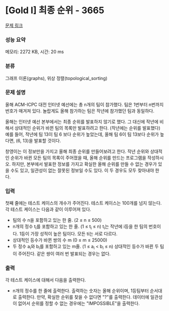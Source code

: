 # [Gold I] 최종 순위 - 3665 

[문제 링크](https://www.acmicpc.net/problem/3665) 

### 성능 요약

메모리: 2272 KB, 시간: 20 ms

### 분류

그래프 이론(graphs), 위상 정렬(topological_sorting)

### 문제 설명

<p>올해 ACM-ICPC 대전 인터넷 예선에는 총 n개의 팀이 참가했다. 팀은 1번부터 n번까지 번호가 매겨져 있다. 놀랍게도 올해 참가하는 팀은 작년에 참가했던 팀과 동일하다.</p>

<p>올해는 인터넷 예선 본부에서는 최종 순위를 발표하지 않기로 했다. 그 대신에 작년에 비해서 상대적인 순위가 바뀐 팀의 목록만 발표하려고 한다. (작년에는 순위를 발표했다) 예를 들어, 작년에 팀 13이 팀 6 보다 순위가 높았는데, 올해 팀 6이 팀 13보다 순위가 높다면, (6, 13)을 발표할 것이다.</p>

<p>창영이는 이 정보만을 가지고 올해 최종 순위를 만들어보려고 한다. 작년 순위와 상대적인 순위가 바뀐 모든 팀의 목록이 주어졌을 때, 올해 순위를 만드는 프로그램을 작성하시오. 하지만, 본부에서 발표한 정보를 가지고 확실한 올해 순위를 만들 수 없는 경우가 있을 수도 있고, 일관성이 없는 잘못된 정보일 수도 있다. 이 두 경우도 모두 찾아내야 한다.</p>

### 입력 

 <p>첫째 줄에는 테스트 케이스의 개수가 주어진다. 테스트 케이스는 100개를 넘지 않는다. 각 테스트 케이스는 다음과 같이 이루어져 있다.</p>

<ul>
	<li>팀의 수 n을 포함하고 있는 한 줄. (2 ≤ n ≤ 500)</li>
	<li>n개의 정수 t<sub>i</sub>를 포함하고 있는 한 줄. (1 ≤ t<sub>i</sub> ≤ n) t<sub>i</sub>는 작년에 i등을 한 팀의 번호이다. 1등이 가장 성적이 높은 팀이다. 모든 ti는 서로 다르다.</li>
	<li>상대적인 등수가 바뀐 쌍의 수 m (0 ≤ m ≤ 25000)</li>
	<li>두 정수 a<sub>i</sub>와 b<sub>i</sub>를 포함하고 있는 m줄. (1 ≤ a<sub>i</sub> < b<sub>i</sub> ≤ n) 상대적인 등수가 바뀐 두 팀이 주어진다. 같은 쌍이 여러 번 발표되는 경우는 없다.</li>
</ul>

### 출력 

 <p>각 테스트 케이스에 대해서 다음을 출력한다.</p>

<ul>
	<li>n개의 정수를 한 줄에 출력한다. 출력하는 숫자는 올해 순위이며, 1등팀부터 순서대로 출력한다. 만약, 확실한 순위를 찾을 수 없다면 "?"를 출력한다. 데이터에 일관성이 없어서 순위를 정할 수 없는 경우에는 "IMPOSSIBLE"을 출력한다.</li>
</ul>

